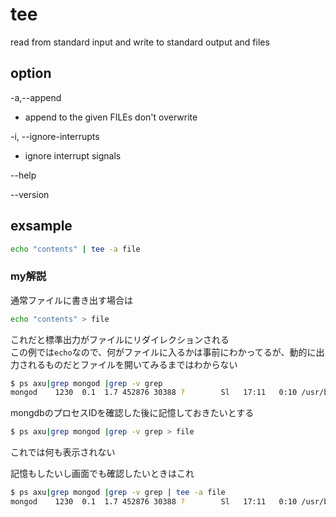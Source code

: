 # tee

read from standard input and write to standard output and files

## option
-a,--append  
- append to the given FILEs don't overwrite

-i, --ignore-interrupts

- ignore interrupt signals

--help

--version

## exsample

```bash
echo "contents" | tee -a file
```


### my解説

通常ファイルに書き出す場合は

```bash
echo "contents" > file
```
これだと標準出力がファイルにリダイレクションされる  
この例では`echo`なので、何がファイルに入るかは事前にわかってるが、動的に出力されるものだとファイルを開いてみるまではわからない

```bash
$ ps axu|grep mongod |grep -v grep
mongod    1230  0.1  1.7 452876 30388 ?        Sl   17:11   0:10 /usr/bin/mongod -f /etc/mongod.conf
```
mongdbのプロセスIDを確認した後に記憶しておきたいとする
```bash
$ ps axu|grep mongod |grep -v grep > file
```
これでは何も表示されない

記憶もしたいし画面でも確認したいときはこれ
```bash
$ ps axu|grep mongod |grep -v grep | tee -a file
mongod    1230  0.1  1.7 452876 30388 ?        Sl   17:11   0:10 /usr/bin/mongod -f /etc/mongod.conf
```
